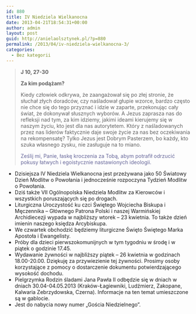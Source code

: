 ```yaml
---
id: 880
title: IV Niedziela Wielkanocna
date: 2013-04-21T18:54:31+00:00
author: admin
layout: post
guid: http://anielaolsztynek.pl/?p=880
permalink: /2013/04/iv-niedziela-wielkanocna-3/
categories:
  - Bez kategorii
---
```

> **J 10, 27-30**
> 
> **Za kim podążam?**
> 
> Kiedy człowiek odkrywa, że zaangażował się po złej stronie, że słuchał złych doradców, czy naśladował głupie wzorce, bardzo często nie chce się do tego przyznać i idzie w zaparte, przekonując cały świat, że dokonywał słusznych wyborów. A Jezus zaprasza nas do refleksji nad tym, za kim idziemy, jakimi ideami kierujemy się w naszym życiu, kto jest dla nas autorytetem. Który z naśladowanych przez nas liderów faktycznie daje swoje życie za nas bez oczekiwania na rekompensatę? Tylko Jezus jest Dobrym Pasterzem, bo każdy, kto szuka własnego zysku, nie zasługuje na to miano.
> 
> <span style="color: #666699;">Ześlij mi, Panie, łaskę kroczenia za Tobą, abym potrafił odrzucić pokusy łatwych i egoistycznie nastawionych ideologii.</span>

  * Dzisiejsza IV Niedziela Wielkanocna jest przeżywana jako 50 Światowy Dzień Modlitw o Powołania i jednocześnie rozpoczyna Tydzień Modlitw o Powołania.
  * Dziś także VII Ogólnopolska Niedziela Modlitw za Kierowców i wszystkich poruszających się po drogach.
  * Liturgiczna Uroczystość ku czci Świętego Wojciecha Biskupa i Męczennika &#8211; Głównego Patrona Polski i naszej Warmińskiej Archidiecezji wypada w najbliższy wtorek &#8211; 23 kwietnia. To także dzień imienin naszego księdza Arcybiskupa.
  * We czwartek obchodzić będziemy liturgiczne Święto Świętego Marka Apostoła i Ewangelisty.
  * Próby dla dzieci pierwszokomunijnych w tym tygodniu w środę i w piątek o godzinie 17.45.
  * Wydawanie żywności w najbliższy piątek &#8211; 26 kwietnia w godzinach 18.00-20.00. Dziękuję za przywiezienie tej żywności. Prosimy osoby korzystające z pomocy o dostarczenie dokumentu potwierdzającego wysokość dochodu.
  * Pielgrzymka Rodzin śladami Jana Pawła II odbędzie się w dniach w dniach 30.04-04.05.2013 (Kraków-Łagiewniki, Ludźmierz, Zakopane, Kalwaria Zebrzydowska, Czerna). Informacje na ten temat umieszczone są w gablocie.
  * Jest do nabycia nowy numer &#8222;Gościa Niedzielnego&#8221;.